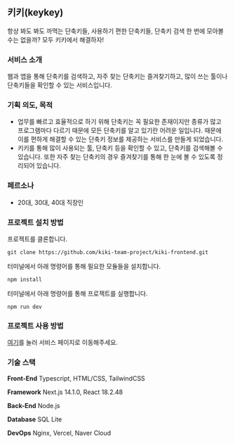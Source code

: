 ## 키키(keykey)
항상 봐도 봐도 까먹는 단축키들, 사용하기 편한 단축키들, 단축키 검색 한 번에 모아볼 수는 없을까?
모두 키키에서 해결하자!

### 서비스 소개
웹과 앱을 통해 단축키를 검색하고, 자주 찾는 단축키는 즐겨찾기하고, 많이 쓰는 툴이나 단축키들을 확인할 수 있는 서비스입니다.

### 기획 의도, 목적
- 업무를 빠르고 효율적으로 하기 위해 단축키는 꼭 필요한 존재이지만 종류가 많고 프로그램마다 다르기 때문에 모든 단축키를 알고 있기란 어려운 일입니다. 때문에 이를 편하게 해결할 수 있는 단축키 정보를 제공하는 서비스를 만들게 되었습니다.
- 키키를 통해 많이 사용되는 툴, 단축키 등을 확인할 수 있고, 단축키를 검색해볼 수 있습니다. 또한 자주 찾는 단축키의 경우 즐겨찾기를 통해 한 눈에 볼 수 있도록 정리되어 있습니다.

### 페르소나
- 20대, 30대, 40대 직장인

### 프로젝트 설치 방법
프로젝트를 클론합니다.
```
git clone https://github.com/kiki-team-project/kiki-frontend.git
```
터미널에서 아래 명령어를 통해 필요한 모듈들을 설치합니다.
```
npm install
```
터미널에서 아래 명령어를 통해 프로젝트를 실행합니다.
```
npm run dev
```

### 프로젝트 사용 방법
[여기](https://keykey.vercel.app/pages/home)를 눌러 서비스 페이지로 이동해주세요.

### 기술 스택
**Front-End**     Typescript, HTML/CSS, TailwindCSS

**Framework**   Next.js 14.1.0, React 18.2.48

**Back-End**      Node.js

**Database**      SQL Lite

**DevOps**        Nginx, Vercel, Naver Cloud
















